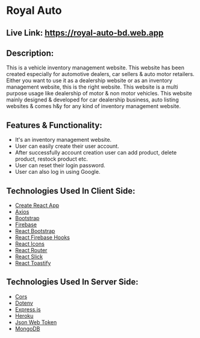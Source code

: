 # Royal Auto

## Live Link: https://royal-auto-bd.web.app

## Description:

This is a vehicle inventory management website. This website has been created especially for automotive dealers, car sellers & auto motor retailers. Either you want to use it as a dealership website or as an inventory management website, this is the right website. This website is a multi purpose usage like dealership of motor & non motor vehicles. This website mainly designed & developed for car dealership business, auto listing websites & comes h&y for any kind of inventory management website.

## Features & Functionality:

- It's an inventory management website.
- User can easily create their user account.
- After successfully account creation user can add product, delete product, restock product etc.
- User can reset their login password.
- User can also log in using Google.

## Technologies Used In Client Side:

- [Create React App](https://github.com/facebook/create-react-app)
- [Axios](https://axios-http.com)
- [Bootstrap](https://getbootstrap.com)
- [Firebase](https://firebase.google.com)
- [React Bootstrap](https://react-bootstrap.github.io)
- [React Firebase Hooks](https://github.com/CSFrequency/react-firebase-hooks)
- [React Icons](https://react-icons.github.io/react-icons)
- [React Router](https://reactrouter.com/docs/en/v6/getting-started/overview)
- [React Slick](https://react-slick.neostack.com)
- [React Toastify](https://fkhadra.github.io/react-toastify/introduction)

## Technologies Used In Server Side:

- [Cors](https://www.npmjs.com/package/cors)
- [Dotenv](https://www.npmjs.com/package/dotenv)
- [Express.js](https://expressjs.com)
- [Heroku](https://www.heroku.com)
- [Json Web Token](https://jwt.io)
- [MongoDB](https://www.mongodb.com)